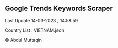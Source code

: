 

## Google Trends Keywords Scraper 
 
Last Update 14-03-2023 , 14:58:59

Country List :
VIETNAM.json



© Abdul Muttaqin 
